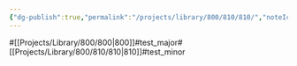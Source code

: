 ```yaml
---
{"dg-publish":true,"permalink":"/projects/library/800/810/810/","noteIcon":"0","created":"2024-02-25T02:02:46.247+09:00","updated":"2024-02-25T05:33:33.961+09:00"}
---
```


#[[Projects/Library/800/800\|800]]#test_major#[[Projects/Library/800/810/810\|810]]#test_minor












